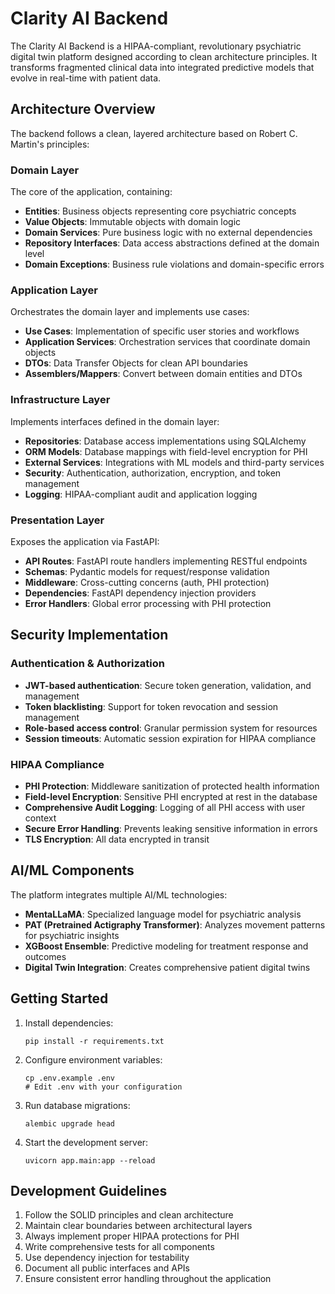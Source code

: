 # Clarity AI Backend

The Clarity AI Backend is a HIPAA-compliant, revolutionary psychiatric digital twin platform designed according to clean architecture principles. It transforms fragmented clinical data into integrated predictive models that evolve in real-time with patient data.

## Architecture Overview

The backend follows a clean, layered architecture based on Robert C. Martin's principles:

### Domain Layer

The core of the application, containing:
- **Entities**: Business objects representing core psychiatric concepts 
- **Value Objects**: Immutable objects with domain logic
- **Domain Services**: Pure business logic with no external dependencies
- **Repository Interfaces**: Data access abstractions defined at the domain level
- **Domain Exceptions**: Business rule violations and domain-specific errors

### Application Layer

Orchestrates the domain layer and implements use cases:
- **Use Cases**: Implementation of specific user stories and workflows
- **Application Services**: Orchestration services that coordinate domain objects
- **DTOs**: Data Transfer Objects for clean API boundaries
- **Assemblers/Mappers**: Convert between domain entities and DTOs

### Infrastructure Layer

Implements interfaces defined in the domain layer:
- **Repositories**: Database access implementations using SQLAlchemy
- **ORM Models**: Database mappings with field-level encryption for PHI
- **External Services**: Integrations with ML models and third-party services
- **Security**: Authentication, authorization, encryption, and token management
- **Logging**: HIPAA-compliant audit and application logging

### Presentation Layer

Exposes the application via FastAPI:
- **API Routes**: FastAPI route handlers implementing RESTful endpoints
- **Schemas**: Pydantic models for request/response validation
- **Middleware**: Cross-cutting concerns (auth, PHI protection)
- **Dependencies**: FastAPI dependency injection providers
- **Error Handlers**: Global error processing with PHI protection

## Security Implementation

### Authentication & Authorization

- **JWT-based authentication**: Secure token generation, validation, and management
- **Token blacklisting**: Support for token revocation and session management
- **Role-based access control**: Granular permission system for resources
- **Session timeouts**: Automatic session expiration for HIPAA compliance

### HIPAA Compliance

- **PHI Protection**: Middleware sanitization of protected health information
- **Field-level Encryption**: Sensitive PHI encrypted at rest in the database
- **Comprehensive Audit Logging**: Logging of all PHI access with user context
- **Secure Error Handling**: Prevents leaking sensitive information in errors
- **TLS Encryption**: All data encrypted in transit

## AI/ML Components

The platform integrates multiple AI/ML technologies:

- **MentaLLaMA**: Specialized language model for psychiatric analysis
- **PAT (Pretrained Actigraphy Transformer)**: Analyzes movement patterns for psychiatric insights
- **XGBoost Ensemble**: Predictive modeling for treatment response and outcomes
- **Digital Twin Integration**: Creates comprehensive patient digital twins

## Getting Started

1. Install dependencies:
   ```
   pip install -r requirements.txt
   ```

2. Configure environment variables:
   ```
   cp .env.example .env
   # Edit .env with your configuration
   ```

3. Run database migrations:
   ```
   alembic upgrade head
   ```

4. Start the development server:
   ```
   uvicorn app.main:app --reload
   ```

## Development Guidelines

1. Follow the SOLID principles and clean architecture
2. Maintain clear boundaries between architectural layers
3. Always implement proper HIPAA protections for PHI
4. Write comprehensive tests for all components
5. Use dependency injection for testability
6. Document all public interfaces and APIs
7. Ensure consistent error handling throughout the application 